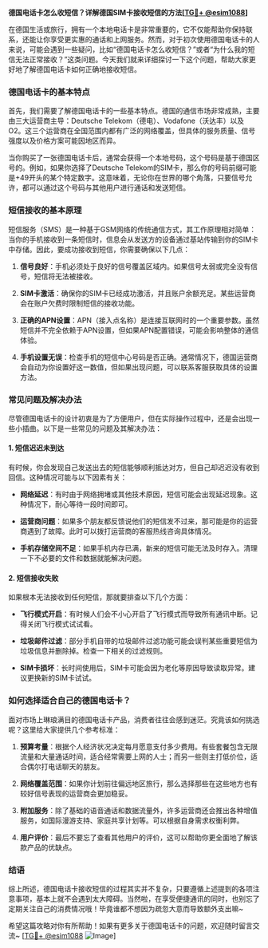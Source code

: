 **德国电话卡怎么收短信？详解德国SIM卡接收短信的方法[[TG💪+ @esim1088](https://t.me/s/esim1088)]**

在德国生活或旅行，拥有一个本地电话卡是非常重要的，它不仅能帮助你保持联系，还能让你享受更实惠的通话和上网服务。然而，对于初次使用德国电话卡的人来说，可能会遇到一些疑问，比如“德国电话卡怎么收短信？”或者“为什么我的短信无法正常接收？”这类问题。今天我们就来详细探讨一下这个问题，帮助大家更好地了解德国电话卡如何正确地接收短信。

### 德国电话卡的基本特点

首先，我们需要了解德国电话卡的一些基本特点。德国的通信市场非常成熟，主要由三大运营商主导：Deutsche Telekom（德电）、Vodafone（沃达丰）以及O2。这三个运营商在全国范围内都有广泛的网络覆盖，但具体的服务质量、信号强度以及价格方案可能因地区而异。

当你购买了一张德国电话卡后，通常会获得一个本地号码，这个号码是基于德国区号的。例如，如果你选择了Deutsche Telekom的SIM卡，那么你的号码前缀可能是+49开头的某个特定数字。这意味着，无论你在世界的哪个角落，只要信号允许，都可以通过这个号码与其他用户进行通话和发送短信。

### 短信接收的基本原理

短信服务（SMS）是一种基于GSM网络的传统通信方式，其工作原理相对简单：当你的手机接收到一条短信时，信息会从发送方的设备通过基站传输到你的SIM卡中存储。因此，要成功接收到短信，你需要确保以下几点：

1. **信号良好**：手机必须处于良好的信号覆盖区域内。如果信号太弱或完全没有信号，短信将无法被接收。
   
2. **SIM卡激活**：确保你的SIM卡已经成功激活，并且账户余额充足。某些运营商会在账户欠费时限制短信的接收功能。

3. **正确的APN设置**：APN（接入点名称）是连接互联网时的一个重要参数。虽然短信并不完全依赖于APN设置，但如果APN配置错误，可能会影响整体的通信体验。

4. **手机设置无误**：检查手机的短信中心号码是否正确。通常情况下，德国运营商会自动为你设置好这一数值，但如果出现问题，可以联系客服获取具体的设置方法。

### 常见问题及解决办法

尽管德国电话卡的设计初衷是为了方便用户，但在实际操作过程中，还是会出现一些小插曲。以下是一些常见的问题及其解决办法：

#### 1. 短信迟迟未到达

有时候，你会发现自己发送出去的短信能够顺利抵达对方，但自己却迟迟没有收到回信。这种情况可能与以下因素有关：

- **网络延迟**：有时由于网络拥堵或其他技术原因，短信可能会出现延迟现象。这种情况下，耐心等待一段时间即可。
  
- **运营商问题**：如果多个朋友都反馈说他们的短信发不过来，那可能是你的运营商遇到了故障。此时可以拨打运营商的客服热线咨询具体情况。

- **手机存储空间不足**：如果手机内存已满，新来的短信可能无法及时存入。清理一下不必要的文件和数据就能解决问题。

#### 2. 短信接收失败

如果根本无法接收到任何短信，那就要排查以下几个方面：

- **飞行模式开启**：有时候人们会不小心开启了飞行模式而导致所有通讯中断。记得关闭飞行模式试试看。

- **垃圾邮件过滤**：部分手机自带的垃圾邮件过滤功能可能会误判某些重要短信为垃圾信息并删除掉。检查一下相关的过滤规则。

- **SIM卡损坏**：长时间使用后，SIM卡可能会因为老化等原因导致读取异常。建议更换新的SIM卡试试。

### 如何选择适合自己的德国电话卡？

面对市场上琳琅满目的德国电话卡产品，消费者往往会感到迷茫。究竟该如何挑选呢？这里给大家提供几个参考标准：

1. **预算考量**：根据个人经济状况决定每月愿意支付多少费用。有些套餐包含无限流量和大量通话时间，适合经常需要上网的人士；而另一些则主打低价位，适合偶尔打电话聊天的朋友。

2. **网络覆盖范围**：如果你计划前往偏远地区旅行，那么选择那些在这些地方也有较好信号表现的运营商会更加稳妥。

3. **附加服务**：除了基础的语音通话和数据流量外，许多运营商还会推出各种增值服务，如国际漫游支持、家庭共享计划等。可以根据自身需求权衡利弊。

4. **用户评价**：最后不要忘了查看其他用户的评价，这可以帮助你更全面地了解该款产品的优缺点。

### 结语

综上所述，德国电话卡接收短信的过程其实并不复杂，只要遵循上述提到的各项注意事项，基本上就不会遇到太大障碍。当然啦，在享受便捷通讯的同时，也别忘了定期关注自己的消费情况哦！毕竟谁都不想因为疏忽大意而导致额外支出嘛~

希望这篇攻略对你有所帮助！如果有更多关于德国电话卡的问题，欢迎随时留言交流~ [[TG💪+ @esim1088](https://t.me/s/esim1088) ![Image](https://i.postimg.cc/4NQfJmqS/Snipaste-2025-05-13-00-14-12.png)]